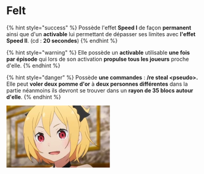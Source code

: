 # Felt

{% hint style="success" %}
Possède l'effet **Speed I** de façon **permanent** ainsi que d'un **activable** lui permettant de dépasser ses limites avec **l'effet Speed II**. (cd : **20 secondes**)
{% endhint %}

{% hint style="warning" %}
Elle possède un **activable** utilisable **une fois par épisode** qui lors de son activation **propulse tous les joueurs** proche d'elle.
{% endhint %}

{% hint style="danger" %}
Possède **une commandes** : **/re steal \<pseudo>.**                                                                                                        Elle peut **voler deux pomme d'or** à **deux personnes différentes** dans la partie néanmoins ils devront se trouver dans un **rayon de 35 blocs autour d'elle**.
{% endhint %}

![](<../../../.gitbook/assets/image (47).png>)
